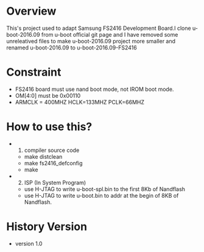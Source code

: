 # Overview

This's project used to adapt Samsung FS2416 Development Board.I clone
u-boot-2016.09 from u-boot official git page and I have removed some
unreleatived files to make u-boot-2016.09 project more smaller and renamed
u-boot-2016.09 to u-boot-2016.09-FS2416

# Constraint

- FS2416 board must use nand boot mode, not IROM boot mode.
- OM[4:0] must be 0x00110
- ARMCLK = 400MHZ HCLK=133MHZ PCLK=66MHZ

# How to use this?

- 1. compiler source code
	- make distclean 
	- make fs2416_defconfig
	- make

- 2. ISP (In System Program)
	- use H-JTAG to write u-boot-spl.bin to the first 8Kb of Nandflash
	- use H-JTAG to write u-boot.bin to addr at the begin of 8KB of Nandflash.


# History Version

- version 1.0 
